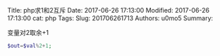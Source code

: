 Title: php求1和2互斥
Date: 2017-06-26 17:13:00
Modified: 2017-06-26 17:13:00
cat: php
Tags: 
Slug: 201706261713
Authors: u0mo5 
Summary: 

变量对2取余+1
```php
$out=$val%2+1;
```


    